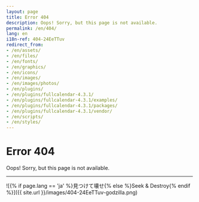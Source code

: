 ```yaml
---
layout: page
title: Error 404
description: Oops! Sorry, but this page is not available.
permalink: /en/404/
lang: en
i18n-ref: 404-24EeTTuv
redirect_from:
- /en/assets/
- /en/files/
- /en/fonts/
- /en/graphics/
- /en/icons/
- /en/images/
- /en/images/photos/
- /en/plugins/
- /en/plugins/fullcalendar-4.3.1/
- /en/plugins/fullcalendar-4.3.1/examples/
- /en/plugins/fullcalendar-4.3.1/packages/
- /en/plugins/fullcalendar-4.3.1/vendor/
- /en/scripts/
- /en/styles/
---
```


# Error 404

Oops! Sorry, but this page is not available.

<hr>

![{% if page.lang == 'ja' %}見つけて壊せ{% else %}Seek & Destroy{% endif %}]({{ site.url }}/images/404-24EeTTuv-godzilla.png)
